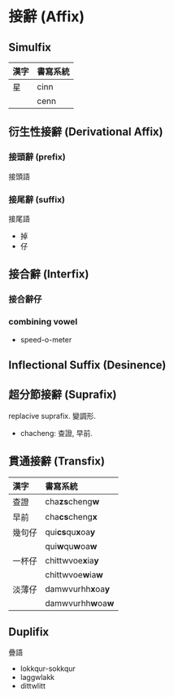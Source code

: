 # 接辭 (Affix)

## Simulfix

| 漢字 | 書寫系統 |
| :--- | :--- |
| 星 | cinn |
|| cenn |

## 衍生性接辭 (Derivational Affix)

### 接頭辭 (prefix)

接頭語

### 接尾辭 (suffix)

接尾語

* 掉
* 仔

## 接合辭 (Interfix)

### 接合辭仔

### combining vowel

* speed-o-meter

## Inflectional Suffix (Desinence)

## 超分節接辭 (Suprafix)

replacive suprafix. 變調形.

* chacheng: 查證, 早前.

## 貫通接辭 (Transfix)

| 漢字 | 書寫系統 |
| :--- | :--- |
| 查證 | cha**zs**cheng**w** |
| 早前 | cha**cs**cheng**x** |
| 幾句仔 | qui**cs**qu**x**oa**y** |
|| qui**w**qu**w**oa**w** |
| 一杯仔 | chittwvoe**x**ia**y** |
|| chittwvoe**w**ia**w** |
| 淡薄仔 | damwvurhh**x**oa**y** |
|| damwvurhh**w**oa**w** |

## Duplifix

疊語

* lokkqur-sokkqur
* laggwlakk
* dittwlitt
